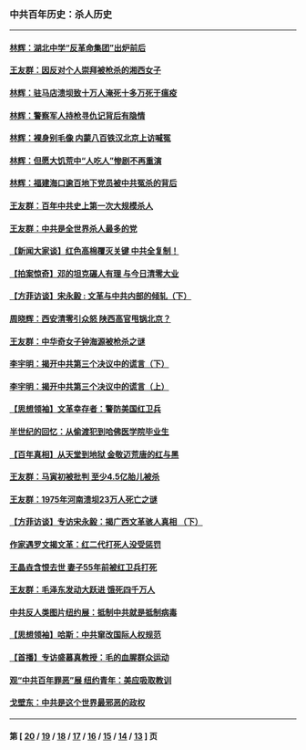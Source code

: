 ### 中共百年历史：杀人历史
---
#### [林辉：湖北中学“反革命集团”出炉前后](../../pages/nf1176106/n14082585.md?10140430) 
#### [王友群：因反对个人崇拜被枪杀的湘西女子](../../pages/nf1176106/n14048288.md?10140430) 
#### [林辉：驻马店溃坝致十万人淹死十多万死于瘟疫](../../pages/nf1176106/n14048231.md?10140430) 
#### [林辉：警察军人持枪寻仇记背后有隐情](../../pages/nf1176106/n14029745.md?10140430) 
#### [林辉：裸身别毛像 内蒙八百铁汉北京上访喊冤](../../pages/nf1176106/n14026693.md?10140430) 
#### [林辉：但愿大饥荒中“人吃人”惨剧不再重演](../../pages/nf1176106/n14020531.md?10140430) 
#### [林辉：福建海口逾百地下党员被中共冤杀的背后](../../pages/nf1176106/n13878946.md?10140430) 
#### [王友群：百年中共史上第一次大规模杀人](../../pages/nf1176106/n13863785.md?10140430) 
#### [王友群：中共是全世界杀人最多的党](../../pages/nf1176106/n13860689.md?10140430) 
#### [【新闻大家谈】红色高棉覆灭关键 中共全复制！](../../pages/nf1176106/n13850222.md?10140430) 
#### [【拍案惊奇】邓的坦克碾人有理 与今日清零大业](../../pages/nf1176106/n13729574.md?10140430) 
#### [【方菲访谈】宋永毅 : 文革与中共内部的倾轧（下）](../../pages/nf1176106/n13486836.md?10140430) 
#### [周晓辉：西安清零引众怒 陕西高官甩锅北京？](../../pages/nf1176106/n13484627.md?10140430) 
#### [王友群：中华奇女子钟海源被枪杀之谜](../../pages/nf1176106/n13430555.md?10140430) 
#### [李宇明：揭开中共第三个决议中的谎言（下）](../../pages/nf1176106/n13389389.md?10140430) 
#### [李宇明：揭开中共第三个决议中的谎言（上）](../../pages/nf1176106/n13388697.md?10140430) 
#### [【思想领袖】文革幸存者：警防美国红卫兵](../../pages/nf1176106/n13339289.md?10140430) 
#### [半世纪的回忆：从偷渡犯到哈佛医学院毕业生](../../pages/nf1176106/n13345328.md?10140430) 
#### [【百年真相】从天堂到地狱 金敬迈荒唐的红与黑](../../pages/nf1176106/n13336995.md?10140430) 
#### [王友群：马寅初被批判 至少4.5亿胎儿被杀](../../pages/nf1176106/n13260313.md?10140430) 
#### [王友群：1975年河南溃坝23万人死亡之谜](../../pages/nf1176106/n13231576.md?10140430) 
#### [【方菲访谈】专访宋永毅：揭广西文革骇人真相 （下）](../../pages/nf1176106/n13209074.md?10140430) 
#### [作家遇罗文揭文革：红二代打死人没受惩罚](../../pages/nf1176106/n13205254.md?10140430) 
#### [王晶垚含恨去世 妻子55年前被红卫兵打死](../../pages/nf1176106/n13203590.md?10140430) 
#### [王友群：毛泽东发动大跃进 饿死四千万人](../../pages/nf1176106/n13177158.md?10140430) 
#### [中共反人类图片纽约展：抵制中共就是抵制病毒](../../pages/nf1176106/n13115371.md?10140430) 
#### [【思想领袖】哈斯：中共窜改国际人权规范](../../pages/nf1176106/n13053647.md?10140430) 
#### [【首播】专访盛慕真教授：毛的血腥群众运动](../../pages/nf1176106/n13091782.md?10140430) 
#### [观“中共百年罪恶”展 纽约青年：美应吸取教训](../../pages/nf1176106/n13085246.md?10140430) 
#### [戈壁东：中共是这个世界最邪恶的政权](../../pages/nf1176106/n13085641.md?10140430) 

---
#### 第 [ [20](./20.md?10140430) / [19](./19.md?10140430) / [18](./18.md?10140430) / [17](./17.md?10140430) / [16](./16.md?10140430) / [15](./15.md?10140430) / [14](./14.md?10140430) / [13](./13.md?10140430) ] 页
